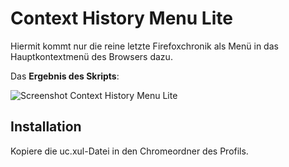 # Context History Menu Lite
Hiermit kommt nur die reine letzte Firefoxchronik als Menü in das Hauptkontextmenü des Browsers dazu.

Das **Ergebnis des Skripts**:

![Screenshot Context History Menu Lite](https://github.com/ardiman/userChrome.js/raw/master/contexthistorymenulite/scr_contexthistorymenulite.png)

## Installation
Kopiere die uc.xul-Datei in den Chromeordner des Profils.

